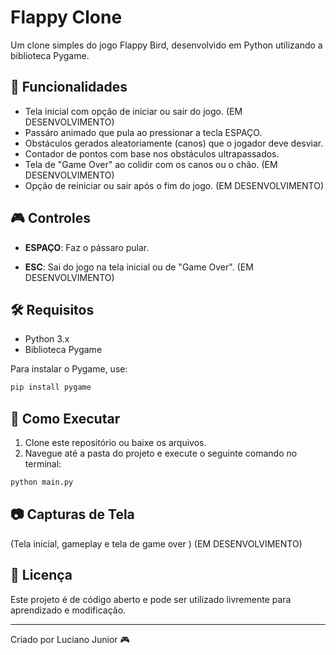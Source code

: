 # Flappy Clone

Um clone simples do jogo Flappy Bird, desenvolvido em Python utilizando a biblioteca Pygame.

## 📌 Funcionalidades
- Tela inicial com opção de iniciar ou sair do jogo. (EM DESENVOLVIMENTO)
- Passáro animado que pula ao pressionar a tecla ESPAÇO.
- Obstáculos gerados aleatoriamente (canos) que o jogador deve desviar.
- Contador de pontos com base nos obstáculos ultrapassados.
- Tela de "Game Over" ao colidir com os canos ou o chão. (EM DESENVOLVIMENTO)
- Opção de reiniciar ou sair após o fim do jogo. (EM DESENVOLVIMENTO)

## 🎮 Controles
- **ESPAÇO**: Faz o pássaro pular.
<!-- - **R**: Reinicia o jogo após o "Game Over".  -->
- **ESC**: Sai do jogo na tela inicial ou de "Game Over". (EM DESENVOLVIMENTO)

## 🛠️ Requisitos
- Python 3.x
- Biblioteca Pygame

Para instalar o Pygame, use:
```sh
pip install pygame
```

## 🚀 Como Executar
1. Clone este repositório ou baixe os arquivos.
2. Navegue até a pasta do projeto e execute o seguinte comando no terminal:
```sh
python main.py
```

## 📷 Capturas de Tela
(Tela inicial, gameplay e tela de game over ) (EM DESENVOLVIMENTO)

## 📜 Licença
Este projeto é de código aberto e pode ser utilizado livremente para aprendizado e modificação.

---
Criado por Luciano Junior 🎮


